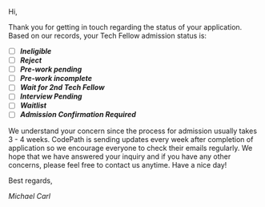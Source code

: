 Hi,

Thank you for getting in touch regarding the status of your application.  Based on our records, your Tech Fellow admission status is:

- [ ] ***Ineligible***                     
- [ ] ***Reject***                          
- [ ] ***Pre-work pending***                
- [ ] ***Pre-work incomplete***             
- [ ] ***Wait for 2nd Tech Fellow***        
- [ ] ***Interview Pending***              
- [ ] ***Waitlist***                      
- [ ] ***Admission Confirmation Required*** 

We understand your concern since the process for admission usually takes 3 - 4 weeks. CodePath is sending updates every week after completion of application so we encourage everyone to check their emails regularly. We hope that we have answered your inquiry and if you have any other concerns, please feel free to contact us anytime. Have a nice day!

Best regards,

*Michael Carl*
